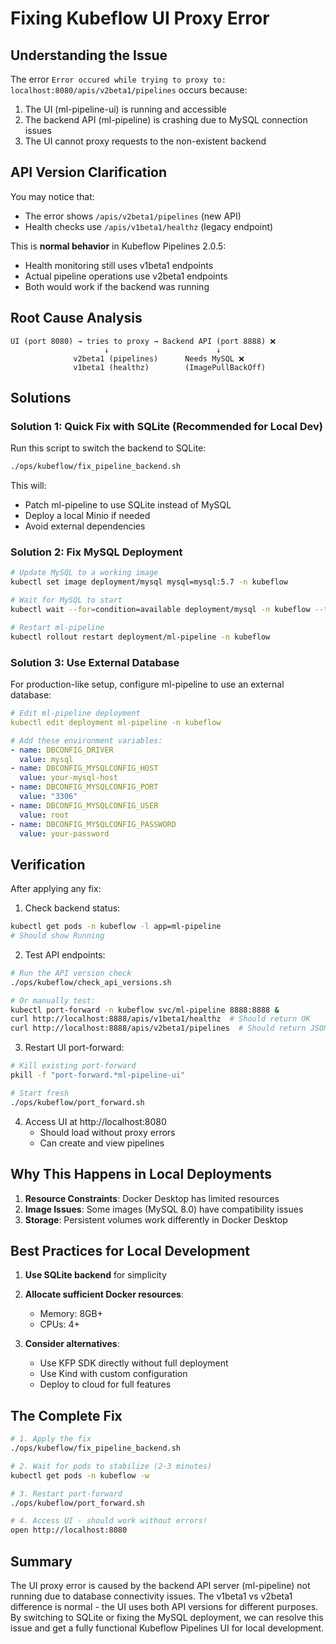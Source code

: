 # Fixing Kubeflow UI Proxy Error

## Understanding the Issue

The error `Error occured while trying to proxy to: localhost:8080/apis/v2beta1/pipelines` occurs because:

1. The UI (ml-pipeline-ui) is running and accessible
2. The backend API (ml-pipeline) is crashing due to MySQL connection issues
3. The UI cannot proxy requests to the non-existent backend

## API Version Clarification

You may notice that:
- The error shows `/apis/v2beta1/pipelines` (new API)
- Health checks use `/apis/v1beta1/healthz` (legacy endpoint)

This is **normal behavior** in Kubeflow Pipelines 2.0.5:
- Health monitoring still uses v1beta1 endpoints
- Actual pipeline operations use v2beta1 endpoints
- Both would work if the backend was running

## Root Cause Analysis

```
UI (port 8080) → tries to proxy → Backend API (port 8888) ❌
                     ↓                        ↓
              v2beta1 (pipelines)      Needs MySQL ❌
              v1beta1 (healthz)        (ImagePullBackOff)
```

## Solutions

### Solution 1: Quick Fix with SQLite (Recommended for Local Dev)

Run this script to switch the backend to SQLite:

```bash
./ops/kubeflow/fix_pipeline_backend.sh
```

This will:
- Patch ml-pipeline to use SQLite instead of MySQL
- Deploy a local Minio if needed
- Avoid external dependencies

### Solution 2: Fix MySQL Deployment

```bash
# Update MySQL to a working image
kubectl set image deployment/mysql mysql=mysql:5.7 -n kubeflow

# Wait for MySQL to start
kubectl wait --for=condition=available deployment/mysql -n kubeflow --timeout=300s

# Restart ml-pipeline
kubectl rollout restart deployment/ml-pipeline -n kubeflow
```

### Solution 3: Use External Database

For production-like setup, configure ml-pipeline to use an external database:

```yaml
# Edit ml-pipeline deployment
kubectl edit deployment ml-pipeline -n kubeflow

# Add these environment variables:
- name: DBCONFIG_DRIVER
  value: mysql
- name: DBCONFIG_MYSQLCONFIG_HOST
  value: your-mysql-host
- name: DBCONFIG_MYSQLCONFIG_PORT
  value: "3306"
- name: DBCONFIG_MYSQLCONFIG_USER
  value: root
- name: DBCONFIG_MYSQLCONFIG_PASSWORD
  value: your-password
```

## Verification

After applying any fix:

1. Check backend status:
```bash
kubectl get pods -n kubeflow -l app=ml-pipeline
# Should show Running
```

2. Test API endpoints:
```bash
# Run the API version check
./ops/kubeflow/check_api_versions.sh

# Or manually test:
kubectl port-forward -n kubeflow svc/ml-pipeline 8888:8888 &
curl http://localhost:8888/apis/v1beta1/healthz  # Should return OK
curl http://localhost:8888/apis/v2beta1/pipelines  # Should return JSON
```

3. Restart UI port-forward:
```bash
# Kill existing port-forward
pkill -f "port-forward.*ml-pipeline-ui"

# Start fresh
./ops/kubeflow/port_forward.sh
```

4. Access UI at http://localhost:8080
   - Should load without proxy errors
   - Can create and view pipelines

## Why This Happens in Local Deployments

1. **Resource Constraints**: Docker Desktop has limited resources
2. **Image Issues**: Some images (MySQL 8.0) have compatibility issues
3. **Storage**: Persistent volumes work differently in Docker Desktop

## Best Practices for Local Development

1. **Use SQLite backend** for simplicity
2. **Allocate sufficient Docker resources**:
   - Memory: 8GB+
   - CPUs: 4+
   
3. **Consider alternatives**:
   - Use KFP SDK directly without full deployment
   - Use Kind with custom configuration
   - Deploy to cloud for full features

## The Complete Fix

```bash
# 1. Apply the fix
./ops/kubeflow/fix_pipeline_backend.sh

# 2. Wait for pods to stabilize (2-3 minutes)
kubectl get pods -n kubeflow -w

# 3. Restart port-forward
./ops/kubeflow/port_forward.sh

# 4. Access UI - should work without errors!
open http://localhost:8080
```

## Summary

The UI proxy error is caused by the backend API server (ml-pipeline) not running due to database connectivity issues. The v1beta1 vs v2beta1 difference is normal - the UI uses both API versions for different purposes. By switching to SQLite or fixing the MySQL deployment, we can resolve this issue and get a fully functional Kubeflow Pipelines UI for local development.